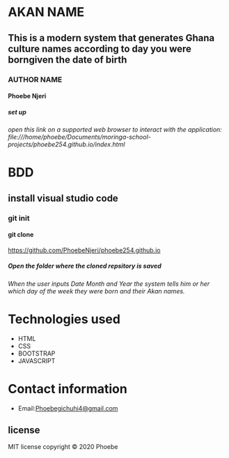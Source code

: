 # AKAN NAME
## This is a modern system that generates Ghana culture names according to day you were borngiven the date of birth
### AUTHOR NAME
#### Phoebe Njeri
##### set up
###### open this link on a supported web browser to interact with the application: file:///home/phoebe/Documents/moringa-school-projects/phoebe254.github.io/index.html
# BDD
## install visual studio code
### git init
#### git clone
https://github.com/PhoebeNjeri/phoebe254.github.io
##### Open the folder where the cloned repsitory is saved
###### When the user inputs Date Month and Year the system tells him or her which day of the week they were born and their Akan names.
# Technologies used
* HTML 
* CSS
* BOOTSTRAP
* JAVASCRIPT
# Contact information
* Email:Phoebegichuhi4@gmail.com
## license
MIT license 
copyright &copy; 2020 Phoebe

